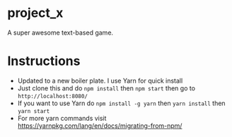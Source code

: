 # project_x
A super awesome text-based game.


# Instructions
- Updated to a new boiler plate. I use Yarn for quick install
- Just clone this and do `npm install` then `npm start` then go to `http://localhost:8080/`
- If you want to use Yarn do `npm install -g yarn` then `yarn install` then `yarn start`
- For more yarn commands visit https://yarnpkg.com/lang/en/docs/migrating-from-npm/
